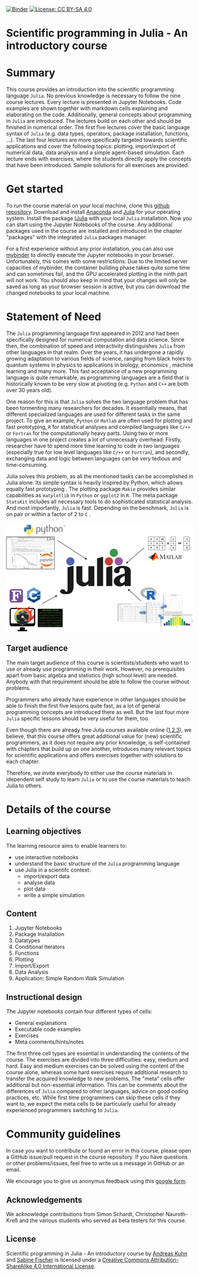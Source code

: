 
[![Binder](https://mybinder.org/badge_logo.svg)](https://mybinder.org/v2/gh/AndreasKuhn-ak/WS2022_Julia/HEAD) [![License: CC BY-SA 4.0](https://img.shields.io/badge/License-CC%20BY--SA%204.0-lightgrey.svg)](http://creativecommons.org/licenses/by-sa/4.0/)



# Scientific programming in Julia - An introductory course



# Summary
This course provides an introduction into the scientific programming language `Julia`. No previous knowledge is necessary to follow the nine course lectures. Every lecture is presented in Jupyter Notebooks. Code examples are shown together with markdown cells explaining and elaborating on the code. Additionally, general concepts about programming in `Julia` are introduced. The lectures build on each other and should be finished in numerical order. The first five lectures cover the basic language syntax of `Julia` (e.g. data types, operators, package installation, functions, ...). The last four lectures are more specifically targeted towards scientific applications and cover the following topics: plotting, import/export of numerical data, data analysis and a simple agent-based simulation. Each lecture ends with exercises, where the students directly apply the concepts that have been introduced. Sample solutions for all exercises are provided. 


# Get started 

To run the course material on your local machine, clone this [github repository]( https://github.com/AndreasKuhn-ak/WS2022_Julia). Download and install [Anaconda](https://www.anaconda.com/download#downloads) and [Julia](https://julialang.org/downloads/) for your operating system. Install the package [IJulia](https://datatofish.com/add-julia-to-jupyter/) with your local `Julia` installation. Now you can start using the Jupyter Notebooks of the course. Any additional packages used in the course are installed and introduced in the chapter "packages" with the integrated `Julia` packages manager.  
 
For a first experience without any prior installation, you can also use [mybinder](https://mybinder.org/v2/gh/AndreasKuhn-ak/WS2022_Julia/HEAD) to directly execute the Jupyter notebooks in your browser. Unfortunately, this comes with some restrictions: Due to the limited server capacities of mybinder, the container building phase takes quite some time and can sometimes fail, and the GPU accelerated plotting in the ninth part will not work. You should also keep in mind that your changes will only be saved as long as your browser session is active, but you can download the changed notebooks to your local machine. 

# Statement of Need 

The `Julia` programming language first appeared in 2012  and had been specifically designed for numerical computation and data science. Since then, the combination of speed and interactivity distinguishes `Julia` from other languages in that realm. Over the years, it has undergone a rapidly growing adaptation to various fields of science, ranging from black holes  to quantum systems in physics to applications in biology, economics , machine learning  and many more. This fast acceptance of a new programming language is quite remarkable, as programming languages are a field that is historically known to be very slow at pivoting (e.g. ``Python`` and ``C++`` are both over 30 years old). 
 
One reason for this is that ``Julia`` solves the two language problem that has been tormenting many researchers for decades. It essentially means, that different specialized languages are used for different tasks in the same project. To give an example, ``Python`` or ``Matlab`` are often used for plotting and fast prototyping, ``R`` for statistical analyses and compiled languages like ``C/++`` or ``Fortran`` for the computationally heavy parts. Using two or more languages in one project creates a lot of unnecessary overhead: Firstly, researcher have to spend more time learning to code in two languages (especially true for low level languages like ``C/++`` or ``Fortran``), and secondly, exchanging data and logic between languages can be very tedious and time-consuming.    

Julia solves this problem, as all the mentioned tasks can be accomplished in Julia alone. Its simple syntax is heavily inspired by Python, which allows equally fast prototyping . The plotting package ``Makie``  provides similar capabilities as ``matplotlib`` in ``Python`` or ``ggplot2`` in ``R``. The meta package ``StatsKit`` includes all necessary tools to do sophisticated statistical analysis. And most importantly, ``Julia`` is fast. Depending on the benchmark, ``Julia`` is on pair or within a factor of 2 to ``C`` . 



![](Julia_all_new.png)




## Target audience 
The main target audience of this course is scientists/students who want to use or already use programming in their work. However, no prerequisites apart from basic algebra and statistics (high school level) are needed. Anybody with that requirement should be able to follow the course without problems.

Programmers who already have experience in other languages should be able to finish the first five lessons quite fast, as a lot of general programming concepts are introduced there as well. But the last four more `Julia` specific lessons should be very useful for them, too.

Even though there are already free Julia courses available online ([1](https://carpentries-incubator.github.io/julia-novice/),[2](https://www.datacamp.com/courses/introduction-to-julia),[3](https://juliaacademy.com/courses)), we believe, that this course offers great additional value for (new) scientific programmers, as it does not require any prior knowledge, is self-contained with chapters that build up on one another, introduces many relevant topics for scientific applications and offers exercises together with solutions to each chapter. 

Therefore, we invite everybody to either use the course materials in idependent self study to learn `Julia` or to use the course materials to teach Julia to others. 


# Details of the course


## Learning objectives 
The learning resource aims to enable learners to:

* use interactive notebooks 
* understand the basic structure of the `Julia` programming language
* use Julia in a scientifc context:
    * import/export data
    * analyse data
    * plot data
    * write a simple simulation
  


## Content
1. Jupyter Notebooks
2. Package Installation
3. Datatypes
4. Conditional Iterators
5. Functions
6. Plotting
7. Import/Export 
8. Data Analysis
9. Application: Simple Random Walk Simulation 


## Instructional design
The Jupyter notebooks contain four different types of cells: 
- General explanations
- Executable code examples
- Exercises
- Meta comments/hints/notes

The first three cell types are essential in understanding the contents of the course. The exercises are divided into three difficulties: easy, medium and hard. Easy and medium exercises can be solved using the content of the course alone, whereas some hard exercises require additional research to transfer the acquired knowledge to new problems.  The "meta" cells offer additional but non-essential information. This can be comments about the differences of `Julia` compared to other languages, advice on good coding practices, etc. While first time programmers can skip these cells if they want to, we expect the meta cells to be particularly useful for already experienced programmers switching to `Julia`.




# Community guidelines

In case you want to contribute or found an error in this course, please open a GitHub issue/pull request in the course repository. If you have questions or other problems/issues, feel free to write us a message in GitHub or an email.  

We encourage you to give us anonymus feedback using this [google form](https://docs.google.com/forms/d/e/1FAIpQLSd_gyiwqzYNADm88PXT4Xp6JlDAt0rR5s_2jZUXE2cJJmCEqQ/viewform?usp=sf_link).  
## Acknowledgements

We acknowledge contributions from Simon Schardt, Christopher Nauroth-Kreß and the various students who served as beta testers for this course. 
## License


Scientific programming in Julia - An introductory course by [Andreas Kuhn](https://github.com/AndreasKuhn-ak) and [Sabine Fischer](https://github.com/scfischer) is licensed under a [Creative Commons Attribution-ShareAlike 4.0 International License](https://creativecommons.org/licenses/by-sa/4.0/).

